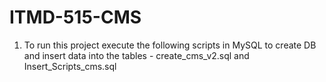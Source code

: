 # ITMD-515-CMS
1. To run this project execute the following scripts in MySQL to create DB and insert data into the tables -
    create_cms_v2.sql and Insert_Scripts_cms.sql
